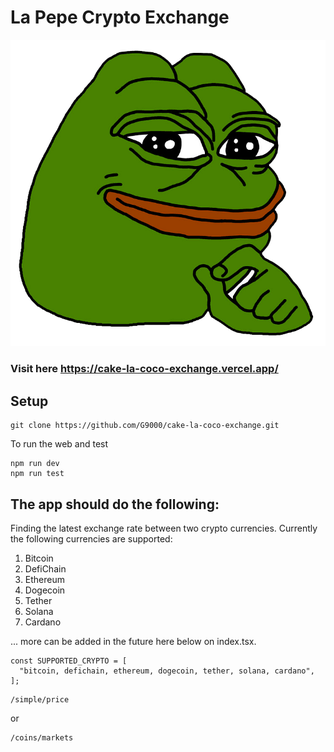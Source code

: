 # La Pepe Crypto Exchange
![Third step](/public/pepe.png)

### Visit here https://cake-la-coco-exchange.vercel.app/

## Setup

```
git clone https://github.com/G9000/cake-la-coco-exchange.git
```

To run the web and test

```
npm run dev
npm run test
```

## The app should do the following:

Finding the latest exchange rate between two crypto currencies. Currently the following currencies are supported:

1. Bitcoin
2. DefiChain
3. Ethereum
4. Dogecoin
5. Tether
6. Solana
7. Cardano

... more can be added in the future here below on index.tsx.

```
const SUPPORTED_CRYPTO = [
  "bitcoin, defichain, ethereum, dogecoin, tether, solana, cardano",
];
```


```
/simple/price
```

or

```
/coins/markets
```
